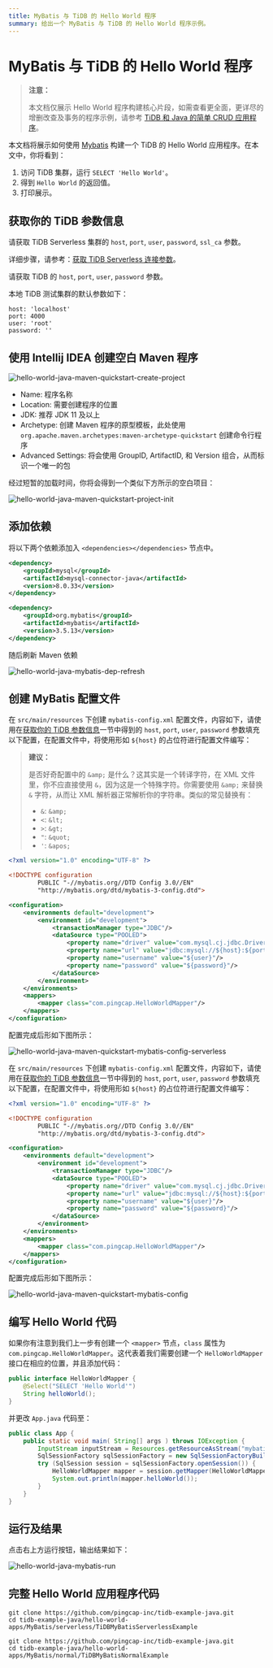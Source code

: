 ```yaml
---
title: MyBatis 与 TiDB 的 Hello World 程序
summary: 给出一个 MyBatis 与 TiDB 的 Hello World 程序示例。
---
```


<!-- markdownlint-disable MD029 -->

# MyBatis 与 TiDB 的 Hello World 程序

> **注意：**
>
> 本文档仅展示 Hello World 程序构建核心片段，如需查看更全面，更详尽的增删改查及事务的程序示例，请参考 [TiDB 和 Java 的简单 CRUD 应用程序](/develop/dev-guide-sample-application-java.md)。

本文档将展示如何使用 [Mybatis](https://mybatis.org/mybatis-3/index.html) 构建一个 TiDB 的 Hello World 应用程序。在本文中，你将看到：

1. 访问 TiDB 集群，运行 `SELECT 'Hello World'`。
2. 得到 `Hello World` 的返回值。
3. 打印展示。

## 获取你的 TiDB 参数信息

<SimpleTab groupId="deploy-platform">
<div label="使用 TiDB Serverless 集群" value="serverless">

请获取 TiDB Serverless 集群的 `host`, `port`, `user`, `password`, `ssl_ca` 参数。

详细步骤，请参考：[获取 TiDB Serverless 连接参数](https://docs.pingcap.com/tidbcloud/connect-via-standard-connection-serverless#obtain-tidb-serverless-connection-parameters)。

</div>

<div label="使用本地测试集群" value="local-test">

请获取 TiDB 的 `host`, `port`, `user`, `password` 参数。

本地 TiDB 测试集群的默认参数如下：

```properties
host: 'localhost'
port: 4000
user: 'root'
password: ''
```

</div>
</SimpleTab>

## 使用 Intellij IDEA 创建空白 Maven 程序

![hello-world-java-maven-quickstart-create-project](/media/develop/hello-world-java-maven-quickstart-create-project.jpg)

- Name: 程序名称
- Location: 需要创建程序的位置
- JDK: 推荐 JDK 11 及以上
- Archetype: 创建 Maven 程序的原型模板，此处使用 `org.apache.maven.archetypes:maven-archetype-quickstart` 创建命令行程序
- Advanced Settings: 将会使用 GroupID, ArtifactID, 和 Version 组合，从而标识一个唯一的包

经过短暂的加载时间，你将会得到一个类似下方所示的空白项目：

![hello-world-java-maven-quickstart-project-init](/media/develop/hello-world-java-maven-quickstart-project-init.jpg)

## 添加依赖

将以下两个依赖添加入 `<dependencies></dependencies>` 节点中。

```xml
<dependency>
    <groupId>mysql</groupId>
    <artifactId>mysql-connector-java</artifactId>
    <version>8.0.33</version>
</dependency>

<dependency>
    <groupId>org.mybatis</groupId>
    <artifactId>mybatis</artifactId>
    <version>3.5.13</version>
</dependency>
```

随后刷新 Maven 依赖

![hello-world-java-mybatis-dep-refresh](/media/develop/hello-world-java-mybatis-dep-refresh.jpg)

## 创建 MyBatis 配置文件

<SimpleTab groupId="deploy-platform">
<div label="使用 TiDB Serverless 集群" value="serverless">

在 `src/main/resources` 下创建 `mybatis-config.xml` 配置文件，内容如下，请使用在[获取你的 TiDB 参数信息](#获取你的-tidb-参数信息)一节中得到的 `host`, `port`, `user`, `password` 参数填充以下配置，在配置文件中，将使用形如 `${host}` 的占位符进行配置文件编写：

> **建议：**
>
> 是否好奇配置中的 `&amp;` 是什么？这其实是一个转译字符，在 XML 文件里，你不应直接使用 `&`，因为这是一个特殊字符。你需要使用 `&amp;` 来替换 `&` 字符，从而让 XML 解析器正常解析你的字符串。类似的常见替换有：
>
> - `&`: `&amp;`
> - `<`: `&lt;`
> - `>`: `&gt;`
> - `"`: `&quot;`
> - `'`: `&apos;`

```xml
<?xml version="1.0" encoding="UTF-8" ?>

<!DOCTYPE configuration
        PUBLIC "-//mybatis.org//DTD Config 3.0//EN"
        "http://mybatis.org/dtd/mybatis-3-config.dtd">

<configuration>
    <environments default="development">
        <environment id="development">
            <transactionManager type="JDBC"/>
            <dataSource type="POOLED">
                <property name="driver" value="com.mysql.cj.jdbc.Driver"/>
                <property name="url" value="jdbc:mysql://${host}:${port}/test?sslMode=VERIFY_IDENTITY&amp;enabledTLSProtocols=TLSv1.2,TLSv1.3"/>
                <property name="username" value="${user}"/>
                <property name="password" value="${password}"/>
            </dataSource>
        </environment>
    </environments>
    <mappers>
        <mapper class="com.pingcap.HelloWorldMapper"/>
    </mappers>
</configuration>

```

配置完成后形如下图所示：

![hello-world-java-maven-quickstart-mybatis-config-serverless](/media/develop/hello-world-java-maven-quickstart-mybatis-config-serverless.jpeg)

</div>

<div label="使用本地测试集群" value="local-test">

在 `src/main/resources` 下创建 `mybatis-config.xml` 配置文件，内容如下，请使用在[获取你的 TiDB 参数信息](#获取你的-tidb-参数信息)一节中得到的 `host`, `port`, `user`, `password` 参数填充以下配置，在配置文件中，将使用形如 `${host}` 的占位符进行配置文件编写：

```xml
<?xml version="1.0" encoding="UTF-8" ?>

<!DOCTYPE configuration
        PUBLIC "-//mybatis.org//DTD Config 3.0//EN"
        "http://mybatis.org/dtd/mybatis-3-config.dtd">

<configuration>
    <environments default="development">
        <environment id="development">
            <transactionManager type="JDBC"/>
            <dataSource type="POOLED">
                <property name="driver" value="com.mysql.cj.jdbc.Driver"/>
                <property name="url" value="jdbc:mysql://${host}:${port}/test"/>
                <property name="username" value="${user}"/>
                <property name="password" value="${password}"/>
            </dataSource>
        </environment>
    </environments>
    <mappers>
        <mapper class="com.pingcap.HelloWorldMapper"/>
    </mappers>
</configuration>
```

配置完成后形如下图所示：

![hello-world-java-maven-quickstart-mybatis-config](/media/develop/hello-world-java-maven-quickstart-mybatis-config.jpg)

</div>
</SimpleTab>

## 编写 Hello World 代码

如果你有注意到我们上一步有创建一个 `<mapper>` 节点，`class` 属性为 `com.pingcap.HelloWorldMapper`。这代表着我们需要创建一个 `HelloWorldMapper` 接口在相应的位置，并且添加代码：

```java
public interface HelloWorldMapper {
    @Select("SELECT 'Hello World'")
    String helloWorld();
}
```

并更改 `App.java` 代码至：

```java
public class App {
    public static void main( String[] args ) throws IOException {
        InputStream inputStream = Resources.getResourceAsStream("mybatis-config.xml");
        SqlSessionFactory sqlSessionFactory = new SqlSessionFactoryBuilder().build(inputStream);
        try (SqlSession session = sqlSessionFactory.openSession()) {
            HelloWorldMapper mapper = session.getMapper(HelloWorldMapper.class);
            System.out.println(mapper.helloWorld());
        }
    }
}

```

## 运行及结果

点击右上方运行按钮，输出结果如下：

![hello-world-java-mybatis-run](/media/develop/hello-world-java-mybatis-run.jpg)

## 完整 Hello World 应用程序代码

<SimpleTab groupId="deploy-platform">
<div label="TiDB Serverless 集群示例" value="serverless">

```shell
git clone https://github.com/pingcap-inc/tidb-example-java.git
cd tidb-example-java/hello-world-apps/MyBatis/serverless/TiDBMyBatisServerlessExample
```

</div>

<div label="使用本地测试集群示例" value="local-test">

```shell
git clone https://github.com/pingcap-inc/tidb-example-java.git
cd tidb-example-java/hello-world-apps/MyBatis/normal/TiDBMyBatisNormalExample
```

</div>
</SimpleTab>
